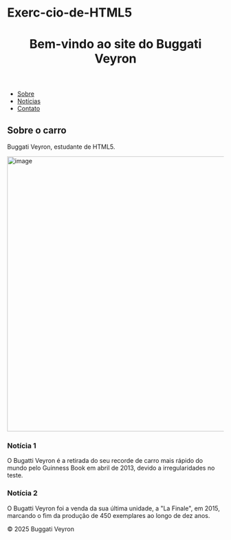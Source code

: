 # Exerc-cio-de-HTML5
  <header>
    <h1>Bem-vindo ao site do Buggati Veyron</h1>
  </header>
    <nav>
    <ul>
      <li><a href="#sobre">Sobre</a></li>
      <li><a href="#noticias">Notícias</a></li>
      <li><a href="#contato">Contato</a></li>
    </ul>
  </nav>
   <main>
    <section id="sobre">
      <h2>Sobre o carro</h2>
      <p>Buggati Veyron, estudante de HTML5.</p>
    </section>
    <section id="noticias">
<img src="<img width="960" height="639" alt="image" src="https://github.com/user-attachments/assets/268d825e-0544-448e-9e26-f504cbacec24">
      <article>
        <h3>Notícia 1</h3>
        <p>O Bugatti Veyron é a retirada do seu recorde de carro mais rápido do mundo pelo Guinness Book em abril de 2013, devido a irregularidades no teste.</p>
      </article>
      <article>
        <h3>Notícia 2</h3>
        <p> O Bugatti Veyron foi a venda da sua última unidade, a "La Finale", em 2015, marcando o fim da produção de 450 exemplares ao longo de dez anos.</p>
      </article>
    </section>
  </main>

  <footer>
    <p>&copy; 2025 Buggati Veyron</p>
  </footer>
  






